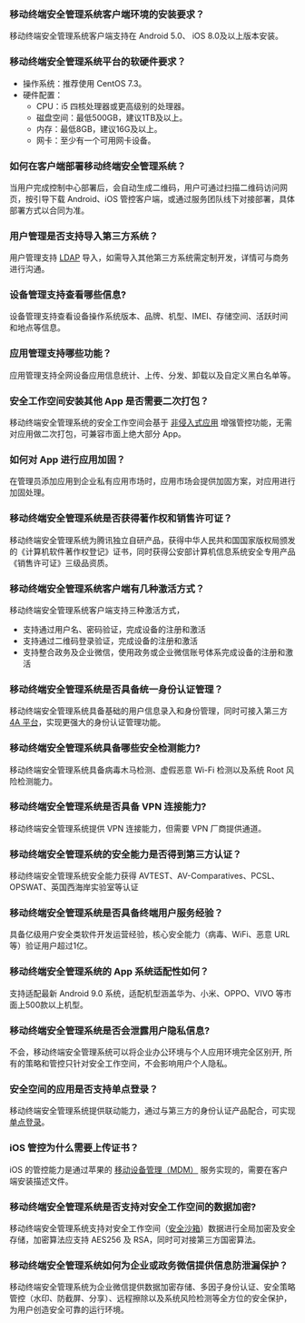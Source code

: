 ### 移动终端安全管理系统客户端环境的安装要求？
移动终端安全管理系统客户端支持在 Android 5.0、 iOS 8.0及以上版本安装。
### 移动终端安全管理系统平台的软硬件要求？
- 操作系统：推荐使用 CentOS 7.3。
- 硬件配置：
	- CPU：i5 四核处理器或更高级别的处理器。
	- 磁盘空间：最低500GB，建议1TB及以上。
	- 内存：最低8GB，建议16G及以上。
	- 网卡：至少有一个可用网卡设备。

### 如何在客户端部署移动终端安全管理系统？
当用户完成控制中心部署后，会自动生成二维码，用户可通过扫描二维码访问网页，按引导下载 Android、iOS 管控客户端，或通过服务团队线下对接部署，具体部署方式以合同为准。

### 用户管理是否支持导入第三方系统？
用户管理支持 [LDAP](https://cloud.tencent.com/document/product/1182/40994) 导入，如需导入其他第三方系统需定制开发，详情可与商务进行沟通。

### 设备管理支持查看哪些信息?
设备管理支持查看设备操作系统版本、品牌、机型、IMEI、存储空间、活跃时间和地点等信息。

### 应用管理支持哪些功能？
应用管理支持全网设备应用信息统计、上传、分发、卸载以及自定义黑白名单等。

### 安全工作空间安装其他 App 是否需要二次打包？
移动终端安全管理系统的安全工作空间会基于 [非侵入式应用](https://cloud.tencent.com/document/product/1182/40994) 增强管控功能，无需对应用做二次打包，可兼容市面上绝大部分 App。
### 如何对 App 进行应用加固？
在管理员添加应用到企业私有应用市场时，应用市场会提供加固方案，对应用进行加固处理。

### 移动终端安全管理系统是否获得著作权和销售许可证？
移动终端安全管理系统为腾讯独立自研产品，获得中华人民共和国国家版权局颁发的《计算机软件著作权登记》证书，同时获得公安部计算机信息系统安全专用产品《销售许可证》三级品资质。

### 移动终端安全管理系统客户端有几种激活方式？
移动终端安全管理系统客户端支持三种激活方式，
- 支持通过用户名、密码验证，完成设备的注册和激活
- 支持通过二维码登录验证，完成设备的注册和激活
- 支持整合政务及企业微信，使用政务或企业微信账号体系完成设备的注册和激活

### 移动终端安全管理系统是否具备统一身份认证管理？
移动终端安全管理系统具备基础的用户信息录入和身份管理，同时可接入第三方 [4A 平台](https://cloud.tencent.com/document/product/1182/40994)，实现更强大的身份认证管理功能。

### 移动终端安全管理系统具备哪些安全检测能力?
移动终端安全管理系统具备病毒木马检测、虚假恶意  Wi-Fi 检测以及系统 Root 风险检测能力。

### 移动终端安全管理系统是否具备 VPN 连接能力?
移动终端安全管理系统提供 VPN 连接能力，但需要 VPN 厂商提供通道。

### 移动终端安全管理系统的安全能力是否得到第三方认证？
移动终端安全管理系统安全能力获得 AVTEST、AV-Comparatives、PCSL、OPSWAT、英国西海岸实验室等认证

### 移动终端安全管理系统是否具备终端用户服务经验？
具备亿级用户安全类软件开发运营经验，核心安全能力（病毒、WiFi、恶意 URL 等）验证用户超过1亿。

### 移动终端安全管理系统的 App 系统适配性如何？
支持适配最新 Android 9.0 系统，适配机型涵盖华为、小米、OPPO、VIVO 等市面上500款以上机型。
### 移动终端安全管理系统是否会泄露用户隐私信息?
不会，移动终端安全管理系统可以将企业办公环境与个人应用环境完全区别开, 所有的策略和管控只针对安全工作空间，不会影响用户个人隐私。

### 安全空间的应用是否支持单点登录？
移动终端安全管理系统提供联动能力，通过与第三方的身份认证产品配合，可实现 [单点登录](https://cloud.tencent.com/document/product/1182/40994)。

### iOS 管控为什么需要上传证书？
iOS 的管控能力是通过苹果的 [移动设备管理（MDM）](https://cloud.tencent.com/document/product/1182/40994) 服务实现的，需要在客户端安装描述文件。

### 移动终端安全管理系统是否支持对安全工作空间的数据加密?
移动终端安全管理系统支持对安全工作空间（[安全沙箱](https://cloud.tencent.com/document/product/1182/40994)）数据进行全局加密及安全存储，加密算法应支持 AES256 及 RSA，同时可对接第三方国密算法。

### 移动终端安全管理系统如何为企业或政务微信提供信息防泄漏保护？
移动终端安全管理系统为企业微信提供数据加密存储、多因子身份认证、安全策略管控（水印、防截屏、分享）、远程擦除以及系统风险检测等全方位的安全保护，为用户创造安全可靠的运行环境。
